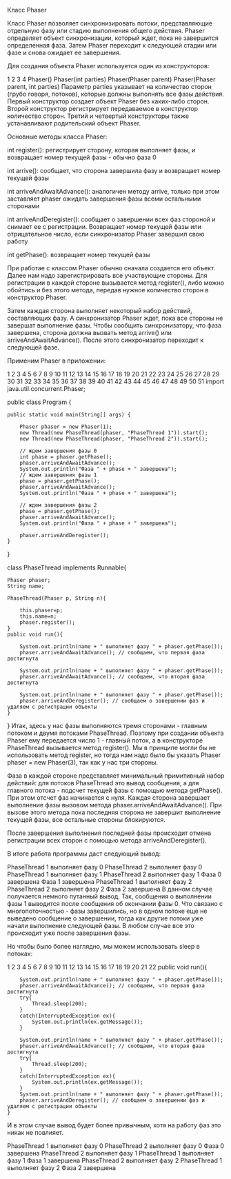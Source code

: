 Класс Phaser

Класс Phaser позволяет синхронизировать потоки, представляющие отдельную фазу или стадию выполнения общего действия. Phaser определяет объект синхронизации, который ждет, пока не завершится определенная фаза. Затем Phaser переходит к следующей стадии или фазе и снова ожидает ее завершения.

Для создания объекта Phaser используется один из конструкторов:

1
2
3
4
Phaser()
Phaser(int parties)
Phaser(Phaser parent)
Phaser(Phaser parent, int parties)
Параметр parties указывает на количество сторон (грубо говоря, потоков), которые должны выполнять все фазы действия. Первый конструктор создает объект Phaser без каких-либо сторон. Второй конструктор регистрирует передаваемое в конструктор количество сторон. Третий и четвертый конструкторы также устанавливают родительский объект Phaser.

Основные методы класса Phaser:

int register(): регистрирует сторону, которая выполняет фазы, и возвращает номер текущей фазы - обычно фаза 0

int arrive(): сообщает, что сторона завершила фазу и возвращает номер текущей фазы

int arriveAndAwaitAdvance(): аналогичен методу arrive, только при этом заставляет phaser ожидать завершения фазы всеми остальными сторонами

int arriveAndDeregister(): сообщает о завершении всех фаз стороной и снимает ее с регистрации. Возвращает номер текущей фазы или отрицательное число, если синхронизатор Phaser завершил свою работу

int getPhase(): возвращает номер текущей фазы

При работае с классом Phaser обычно сначала создается его объект. Далее нам надо зарегистрировать все участвующие стороны. Для регистрации в каждой стороне вызывается метод register(), либо можно обойтись и без этого метода, передав нужное количество сторон в конструктор Phaser.

Затем каждая сторона выполняет некоторый набор действий, составляющих фазу. А синхронизатор Phaser ждет, пока все стороны не завершат выполнение фазы. Чтобы сообщить синхронизатору, что фаза завершена, сторона должна вызвать метод arrive() или arriveAndAwaitAdvance(). После этого синхронизатор переходит к следующей фазе.

Применим Phaser в приложении:

1
2
3
4
5
6
7
8
9
10
11
12
13
14
15
16
17
18
19
20
21
22
23
24
25
26
27
28
29
30
31
32
33
34
35
36
37
38
39
40
41
42
43
44
45
46
47
48
49
50
51
import java.util.concurrent.Phaser;
 
public class Program {
 
    public static void main(String[] args) {
         
        Phaser phaser = new Phaser(1);
        new Thread(new PhaseThread(phaser, "PhaseThread 1")).start();
        new Thread(new PhaseThread(phaser, "PhaseThread 2")).start();
         
        // ждем завершения фазы 0
        int phase = phaser.getPhase();
        phaser.arriveAndAwaitAdvance();
        System.out.println("Фаза " + phase + " завершена");
        // ждем завершения фазы 1
        phase = phaser.getPhase();
        phaser.arriveAndAwaitAdvance();
        System.out.println("Фаза " + phase + " завершена");
         
        // ждем завершения фазы 2
        phase = phaser.getPhase();
        phaser.arriveAndAwaitAdvance();
        System.out.println("Фаза " + phase + " завершена");
         
        phaser.arriveAndDeregister();
    }
}
 
class PhaseThread implements Runnable{
     
    Phaser phaser;
    String name;
 
    PhaseThread(Phaser p, String n){
         
        this.phaser=p;
        this.name=n;
        phaser.register();
    }
    public void run(){
         
        System.out.println(name + " выполняет фазу " + phaser.getPhase());
        phaser.arriveAndAwaitAdvance(); // сообщаем, что первая фаза достигнута
         
        System.out.println(name + " выполняет фазу " + phaser.getPhase());
        phaser.arriveAndAwaitAdvance(); // сообщаем, что вторая фаза достигнута
 
        System.out.println(name + " выполняет фазу " + phaser.getPhase());
        phaser.arriveAndDeregister(); // сообщаем о завершении фаз и удаляем с регистрации объекты 
    }
}
Итак, здесь у нас фазы выполняются тремя сторонами - главным потоком и двумя потоками PhaseThread. Поэтому при создании объекта Phaser ему передается число 1 - главный поток, а в конструкторе PhaseThread вызывается метод register(). Мы в принципе могли бы не использовать метод register, но тогда нам надо было бы указать Phaser phaser = new Phaser(3), так как у нас три стороны.

Фаза в каждой стороне представляет минимальный примитивный набор действий: для потоков PhaseThread это вывод сообщения, а для главного потока - подсчет текущей фазы с помощью метода getPhase(). При этом отсчет фаз начинается с нуля. Каждая сторона завершает выполнение фазы вызовом метода phaser.arriveAndAwaitAdvance(). При вызове этого метода пока последняя сторона не завершит выполнение текущей фазы, все остальные стороны блокируются.

После завершения выполнения последней фазы происходит отмена регистрации всех сторон с помощью метода arriveAndDeregister().

В итоге работа программы даст следующий вывод:

PhaseThread 1 выполняет фазу 0
PhaseThread 2 выполняет фазу 0
PhaseThread 1 выполняет фазу 1
PhaseThread 2 выполняет фазу 1
Фаза 0 завершена
Фаза 1 завершена
PhaseThread 1 выполняет фазу 2
PhaseThread 2 выполняет фазу 2
Фаза 2 завершена
В данном случае получается немного путанный вывод. Так, сообщения о выполнении фазы 1 выводится после сообщения об окончании фазы 0. Что связано с многопоточностью - фазы завершились, но в одном потоке еще не выведено сообщение о завершении, тогда как другие потоки уже начали выполнение следующей фазы. В любом случае все это происходит уже после завершения фазы.

Но чтобы было более наглядно, мы можем использовать sleep в потоках:

1
2
3
4
5
6
7
8
9
10
11
12
13
14
15
16
17
18
19
20
21
22
public void run(){
         
        System.out.println(name + " выполняет фазу " + phaser.getPhase());
        phaser.arriveAndAwaitAdvance(); // сообщаем, что первая фаза достигнута
        try{
            Thread.sleep(200);
        }
        catch(InterruptedException ex){
            System.out.println(ex.getMessage());
        }
         
        System.out.println(name + " выполняет фазу " + phaser.getPhase());
        phaser.arriveAndAwaitAdvance(); // сообщаем, что вторая фаза достигнута
        try{
            Thread.sleep(200);
        }
        catch(InterruptedException ex){
            System.out.println(ex.getMessage());
        }
        System.out.println(name + " выполняет фазу " + phaser.getPhase());
        phaser.arriveAndDeregister(); // сообщаем о завершении фаз и удаляем с регистрации объекты 
    }
И в этом случае вывод будет более привычным, хотя на работу фаз это никак не повлияет.

PhaseThread 1 выполняет фазу 0
PhaseThread 2 выполняет фазу 0
Фаза 0 завершена
PhaseThread 2 выполняет фазу 1
PhaseThread 1 выполняет фазу 1
Фаза 1 завершена
PhaseThread 2 выполняет фазу 2
PhaseThread 1 выполняет фазу 2
Фаза 2 завершена
